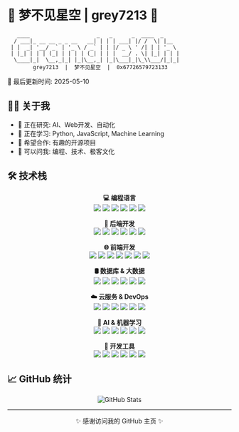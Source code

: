 # 🌟 梦不见星空 | grey7213 🌟


<!-- DYNAMIC_CONTENT_START -->
<!-- 这里将由 GitHub Actions 自动更新 -->
```
   ____                     _   _      _  ____  _   
  / ___|_ __ __ _ _ __   __| | | | ___| |/ /  \| |__  
 | |  _| '__/ _` | '_ \ / _` | | |/ _ \ ' /| | | '_ \ 
 | |_| | | | (_| | | | | (_| | | |  __/ . \| |_| | | |
  \____|_|  \__,_|_| |_|\__,_| |_|\___|_|\_\\___/|_|_|
        grey7213  |  梦不见星空  |  0x67726579723133
```

📅 最后更新时间: 2025-05-10
<!-- DYNAMIC_CONTENT_END -->

## 👨‍💻 关于我

- 🔭 正在研究: AI、Web开发、自动化
- 🌱 正在学习: Python, JavaScript, Machine Learning
- 👯 希望合作: 有趣的开源项目
- 💬 可以问我: 编程、技术、极客文化

## 🛠️ 技术栈

<p align="center">
  <b>💻 编程语言</b><br>
  <img src="https://img.shields.io/badge/-Python-3776AB?style=flat-square&logo=python&logoColor=white" />
  <img src="https://img.shields.io/badge/-JavaScript-F7DF1E?style=flat-square&logo=javascript&logoColor=black" />
  <img src="https://img.shields.io/badge/-TypeScript-007ACC?style=flat-square&logo=typescript&logoColor=white" />
  <img src="https://img.shields.io/badge/-C++-00599C?style=flat-square&logo=cplusplus&logoColor=white" />
  <img src="https://img.shields.io/badge/-Java-ED8B00?style=flat-square&logo=java&logoColor=white" />
  <img src="https://img.shields.io/badge/-Go-00ADD8?style=flat-square&logo=go&logoColor=white" />
</p>

<p align="center">
  <b>🔧 后端开发</b><br>
  <img src="https://img.shields.io/badge/-Node.js-339933?style=flat-square&logo=nodedotjs&logoColor=white" />
  <img src="https://img.shields.io/badge/-Django-092E20?style=flat-square&logo=django&logoColor=white" />
  <img src="https://img.shields.io/badge/-Flask-000000?style=flat-square&logo=flask&logoColor=white" />
  <img src="https://img.shields.io/badge/-FastAPI-009688?style=flat-square&logo=fastapi&logoColor=white" />
  <img src="https://img.shields.io/badge/-Spring_Boot-6DB33F?style=flat-square&logo=springboot&logoColor=white" />
  <img src="https://img.shields.io/badge/-GraphQL-E10098?style=flat-square&logo=graphql&logoColor=white" />
</p>

<p align="center">
  <b>🌐 前端开发</b><br>
  <img src="https://img.shields.io/badge/-React-61DAFB?style=flat-square&logo=react&logoColor=black" />
  <img src="https://img.shields.io/badge/-Vue.js-4FC08D?style=flat-square&logo=vuedotjs&logoColor=white" />
  <img src="https://img.shields.io/badge/-Next.js-000000?style=flat-square&logo=nextdotjs&logoColor=white" />
  <img src="https://img.shields.io/badge/-Redux-764ABC?style=flat-square&logo=redux&logoColor=white" />
  <img src="https://img.shields.io/badge/-HTML5-E34F26?style=flat-square&logo=html5&logoColor=white" />
  <img src="https://img.shields.io/badge/-CSS3-1572B6?style=flat-square&logo=css3&logoColor=white" />
  <img src="https://img.shields.io/badge/-Tailwind-06B6D4?style=flat-square&logo=tailwindcss&logoColor=white" />
</p>

<p align="center">
  <b>🛢️ 数据库 & 大数据</b><br>
  <img src="https://img.shields.io/badge/-MongoDB-47A248?style=flat-square&logo=mongodb&logoColor=white" />
  <img src="https://img.shields.io/badge/-PostgreSQL-4169E1?style=flat-square&logo=postgresql&logoColor=white" />
  <img src="https://img.shields.io/badge/-MySQL-4479A1?style=flat-square&logo=mysql&logoColor=white" />
  <img src="https://img.shields.io/badge/-Redis-DC382D?style=flat-square&logo=redis&logoColor=white" />
  <img src="https://img.shields.io/badge/-Apache_Kafka-231F20?style=flat-square&logo=apachekafka&logoColor=white" />
  <img src="https://img.shields.io/badge/-Apache_Spark-E25A1C?style=flat-square&logo=apachespark&logoColor=white" />
</p>

<p align="center">
  <b>☁️ 云服务 & DevOps</b><br>
  <img src="https://img.shields.io/badge/-Docker-2496ED?style=flat-square&logo=docker&logoColor=white" />
  <img src="https://img.shields.io/badge/-Kubernetes-326CE5?style=flat-square&logo=kubernetes&logoColor=white" />
  <img src="https://img.shields.io/badge/-AWS-232F3E?style=flat-square&logo=amazonaws&logoColor=white" />
  <img src="https://img.shields.io/badge/-Azure-0078D4?style=flat-square&logo=microsoftazure&logoColor=white" />
  <img src="https://img.shields.io/badge/-CI/CD-2088FF?style=flat-square&logo=githubactions&logoColor=white" />
  <img src="https://img.shields.io/badge/-Terraform-7B42BC?style=flat-square&logo=terraform&logoColor=white" />
</p>

<p align="center">
  <b>🤖 AI & 机器学习</b><br>
  <img src="https://img.shields.io/badge/-TensorFlow-FF6F00?style=flat-square&logo=tensorflow&logoColor=white" />
  <img src="https://img.shields.io/badge/-PyTorch-EE4C2C?style=flat-square&logo=pytorch&logoColor=white" />
  <img src="https://img.shields.io/badge/-scikit_learn-F7931E?style=flat-square&logo=scikitlearn&logoColor=white" />
  <img src="https://img.shields.io/badge/-OpenCV-5C3EE8?style=flat-square&logo=opencv&logoColor=white" />
  <img src="https://img.shields.io/badge/-OpenAI-412991?style=flat-square&logo=openai&logoColor=white" />
  <img src="https://img.shields.io/badge/-NLP-4285F4?style=flat-square&logo=dialogflow&logoColor=white" />
</p>

<p align="center">
  <b>🔧 开发工具</b><br>
  <img src="https://img.shields.io/badge/-Git-F05032?style=flat-square&logo=git&logoColor=white" />
  <img src="https://img.shields.io/badge/-GitHub-181717?style=flat-square&logo=github" />
  <img src="https://img.shields.io/badge/-VS_Code-007ACC?style=flat-square&logo=visualstudiocode&logoColor=white" />
  <img src="https://img.shields.io/badge/-Vim-019733?style=flat-square&logo=vim&logoColor=white" />
  <img src="https://img.shields.io/badge/-Linux-FCC624?style=flat-square&logo=linux&logoColor=black" />
  <img src="https://img.shields.io/badge/-Shell-4EAA25?style=flat-square&logo=gnubash&logoColor=white" />
</p>

## 📈 GitHub 统计

<p align="center">
  <img src="https://github-readme-stats.vercel.app/api?username=grey7213&show_icons=true&theme=radical" alt="GitHub Stats" />
</p>

---

<p align="center">✨ 感谢访问我的 GitHub 主页 ✨</p> 
